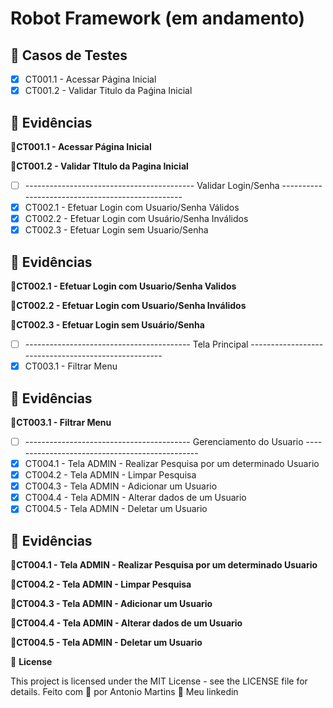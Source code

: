 # Robot Framework (em andamento)

## 🔖 Casos de Testes
- [X] CT001.1 - Acessar Página Inicial
- [X] CT001.2 - Validar Titulo da Paǵina Inicial

## 🔖 Evidências
🚀**CT001.1 - Acessar Página Inicial**

🚀**CT001.2 - Validar TItulo da Pagina Inicial**

- [ ] ------------------------------------------ Validar Login/Senha ------------------------------------------------- 
- [X] CT002.1 - Efetuar Login com Usuario/Senha Válidos
- [X] CT002.2 - Efetuar Login com Usuário/Senha Inválidos
- [X] CT002.3 - Efetuar Login sem Usuario/Senha

## 🔖 Evidências
🚀**CT002.1 - Efetuar Login com Usuario/Senha Validos**

🚀**CT002.2 - Efetuar Login com Usuario/Senha Inválidos**

🚀**CT002.3 - Efetuar Login sem Usuário/Senha**

- [ ] ----------------------------------------- Tela Principal ---------------------------------------------------- 
- [X] CT003.1 - Filtrar Menu

## 🔖 Evidências
🚀**CT003.1 - Filtrar Menu**

- [ ] ----------------------------------------- Gerenciamento do Usuario -----------------------------------------------
- [X] CT004.1 - Tela ADMIN - Realizar Pesquisa por um determinado Usuario
- [X] CT004.2 - Tela ADMIN - Limpar Pesquisa
- [X] CT004.3 - Tela ADMIN - Adicionar um Usuario
- [X] CT004.4 - Tela ADMIN - Alterar dados de um Usuario
- [X] CT004.5 - Tela ADMIN - Deletar um Usuario

## 🔖 Evidências
🚀**CT004.1 - Tela ADMIN - Realizar Pesquisa por um determinado Usuario**

🚀**CT004.2 - Tela ADMIN - Limpar Pesquisa**

🚀**CT004.3 - Tela ADMIN - Adicionar um Usuario**

🚀**CT004.4 - Tela ADMIN - Alterar dados de um Usuario**

🚀**CT004.5 - Tela ADMIN - Deletar um Usuario**

📝 **License**

This project is licensed under the MIT License - see the LICENSE file for details.
Feito com 💜  por Antonio Martins 👋   Meu linkedin


